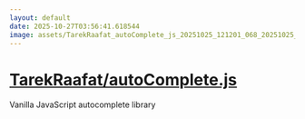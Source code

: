 ```yaml
---
layout: default
date: 2025-10-27T03:56:41.618544
image: assets/TarekRaafat_autoComplete_js_20251025_121201_068_20251025_224739_331e8c--20251026T004753842--cropped.png
---
```


# [TarekRaafat/autoComplete.js](https://github.com/TarekRaafat/autoComplete.js/)

Vanilla JavaScript autocomplete library
